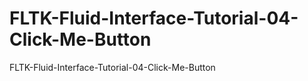# FLTK-Fluid-Interface-Tutorial-04-Click-Me-Button
FLTK-Fluid-Interface-Tutorial-04-Click-Me-Button
